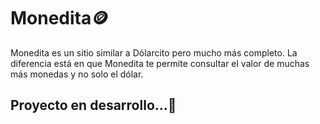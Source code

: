 # Monedita🪙

Monedita es un sitio similar a Dólarcito pero mucho más completo. La diferencia está en que Monedita te permite consultar el valor de muchas más monedas y no solo el dólar.

## Proyecto en desarrollo...🔨
